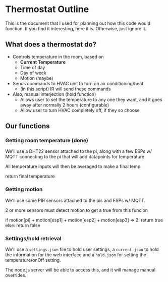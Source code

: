 # Thermostat Outline

This is the document that I used for planning out how this code would function. If you find it interesting, here it is. Otherwise, just ignore it.

## What does a thermostat do?
- Controls temperature in the room, based on
  - **Current Temperature**
  - Time of day
  - Day of week
  - Motion (maybe)
- Sends commands to HVAC unit to turn on air conditioning/heat
  - (in this script) IR will send these commands
- Also, manual interjection (hold function)
  - Allows user to set the temperature to any one they want, and it goes away after normally 2 hours (configurable)
  - Allow user to turn HVAC completely off, if they so choose

## Our functions

### Getting room temperature (done)
We'll use a DHT22 sensor attached to the pi, along with a few ESPs w/ MQTT connecting to the pi that will add datapoints for temperature.

All temperature inputs will then be averaged to make a final temp.

return final temperature

### Getting motion
We'll use some PIR sensors attached to the pis and ESPs w/ MQTT.

2 or more sensors must detect motion to get a true from this funcion

if motion[pi] + motion[esp1] + motion[esp2] + motion[esp3] => 2:
  return true
else:
  return false

### Settings/hold retrieval
We'll use a `settings.json` file to hold user settings, a `current.json` to hold the information for the web interface and a `hold.json` for setting the temperature/onOff setting.

The node.js server will be able to access this, and it will manage manual overrides.
